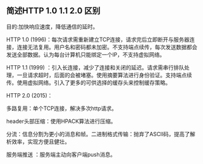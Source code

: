 ## 简述HTTP 1.0 1.1 2.0 区别

目的:加快响应速度，降低通信的延时。

HTTP 1.0 (1996)：每次请求需重新建立TCP连接，请求完后立即断开与服务器连接，连接无法复用。用户名和密码都未加密。不支持端点续传，每次发送数据都会发送全部数据。认为每台计算机只能绑定一个IP，不支持虚拟网络。

HTTP 1.1 (1999) ：引入长连接，减少了连接和关闭的延迟。请求需串行排队处理，一旦请求超时，后面的会被堵塞。使用摘要算法进行身份验证。支持端点续传。使用虚拟网络。引入了更多的可供选择的缓存头来控制缓存策略。

HTTP 2.0 (2015)：

多路复用：单个TCP连接，解决多次http请求。

header头部压缩：使用HPACK算法进行压缩。

分流：信息分割为更小的消息和帧。二进制格式传输：抛弃了ASCII码，提高了解析效率，实现方便且健壮。

服务端推送 ：服务端主动向客户端push消息。
